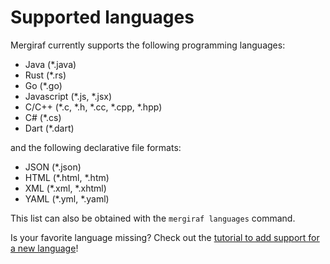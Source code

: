 # Supported languages

Mergiraf currently supports the following programming languages:
* Java (*.java)
* Rust (*.rs)
* Go (*.go)
* Javascript (*.js, *.jsx)
* C/C++ (*.c, *.h, *.cc, *.cpp, *.hpp)
* C# (*.cs)
* Dart (*.dart)

and the following declarative file formats:
* JSON (*.json)
* HTML (*.html, *.htm)
* XML (*.xml, *.xhtml)
* YAML (*.yml, *.yaml)

This list can also be obtained with the `mergiraf languages` command.

Is your favorite language missing? Check out the [tutorial to add support for a new language](./adding-a-language.md)!
